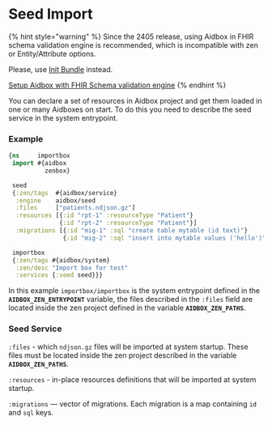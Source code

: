 # Seed Import

{% hint style="warning" %}
Since the 2405 release, using Aidbox in FHIR schema validation engine is recommended, which is incompatible with zen or Entity/Attribute options.

Please, use [Init Bundle](../../../../configuration/init-bundle.md) instead.

[Setup Aidbox with FHIR Schema validation engine](https://docs.aidbox.app/modules-1/profiling-and-validation/fhir-schema-validator/setup)
{% endhint %}

You can declare a set of resources in Aidbox project and get them loaded in one or many Aidboxes on start. To do this you need to describe the seed service in the system entrypoint.

### Example

```clojure
{ns     importbox
 import #{aidbox
          zenbox}

 seed
 {:zen/tags  #{aidbox/service}
  :engine    aidbox/seed
  :files     ["patients.ndjson.gz"]
  :resources [{:id "rpt-1" :resourceType "Patient"}
              {:id "rpt-2" :resourceType "Patient"}]
  :migrations [{:id "mig-1" :sql "create table mytable (id text)"}
               {:id "mig-2" :sql "insert into mytable values ('hello')"}]}

 importbox
 {:zen/tags #{aidbox/system}
  :zen/desc "Import box for test"
  :services {:seed seed}}}
```

In this example `importbox/importbox` is the system entrypoint defined in the **`AIDBOX_ZEN_ENTRYPOINT`** variable, the files described in the `:files` field are located inside the zen project defined in the variable **`AIDBOX_ZEN_PATHS`**.

### Seed Service

`:files` - which `ndjson.gz` files will be imported at system startup. These files must be located inside the zen project described in the variable **`AIDBOX_ZEN_PATHS`**.

`:resources` - in-place resources definitions that will be imported at system startup.

`:migrations` — vector of migrations. Each migration is a map containing `id` and `sql` keys.
